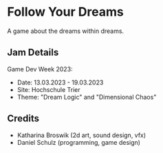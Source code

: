 # Follow Your Dreams
A game about the dreams within dreams.

## Jam Details
Game Dev Week 2023: 
- Date: 13.03.2023 - 19.03.2023
- Site: Hochschule Trier
- Theme: "Dream Logic" and "Dimensional Chaos"

## Credits
- Katharina Broswik (2d art, sound design, vfx)
- Daniel Schulz (programming, game design)